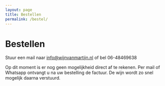 ```yaml
---
layout: page
title: Bestellen
permalink: /bestel/
---
```


# Bestellen

Stuur een mail naar info@wijnvanmartijn.nl of bel 06-48469638

Op dit moment is er nog geen mogelijkheid direct af te rekenen. Per mail of Whatsapp ontvangt u na uw bestelling de factuur. De wijn wordt zo snel mogelijk daarna verstuurd.

